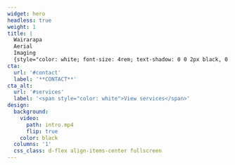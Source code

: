 ```yaml
---
widget: hero
headless: true
weight: 1
title: |
  Wairarapa  
  Aerial
  Imaging
  {style="color: white; font-size: 4rem; text-shadow: 0 0 2px black, 0 0 2px black, 0 0 2px black, 0 0 2px black;"}
cta:
  url: '#contact'
  label: '**CONTACT**'
cta_alt:
  url: '#services'
  label: '<span style="color: white">View services</span>'
design:
  background:
    video:
      path: intro.mp4
      flip: true
    color: black
  columns: '1'
  css_class: d-flex align-items-center fullscreen
---
```

